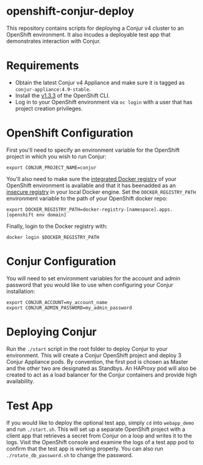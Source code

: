 # openshift-conjur-deploy

This repository contains scripts for deploying a Conjur v4 cluster to an OpenShift environment. It also incudes a deployable test app that demonstrates interaction with Conjur.

# Requirements

- Obtain the latest Conjur v4 Appliance and make sure it is tagged as `conjur-appliance:4.9-stable`.
- Install the [v1.3.3](https://github.com/openshift/origin/releases/tag/v1.3.3) of the OpenShift CLI.
- Log in to your OpenShift environment via `oc login` with a user that has project creation privileges.

# OpenShift Configuration

First you'll need to specify an environment variable for the OpenShift project in which you wish to run Conjur:

```
export CONJUR_PROJECT_NAME=conjur
```

You'll also need to make sure the [integrated Docker registry](https://docs.openshift.com/container-platform/3.3/install_config/registry/deploy_registry_existing_clusters.html) of your OpenShift environment is available and that it has beenadded as an [insecure registry](https://docs.docker.com/registry/insecure/) in your local Docker engine. Set the `DOCKER_REGISTRY_PATH` environment variable to the path of your OpenShift docker repo:

```
export DOCKER_REGISTRY_PATH=docker-registry-[namespace].apps.[openshift env domain]
```

Finally, login to the Docker registry with:

```
docker login $DOCKER_REGISTRY_PATH
```

# Conjur Configuration

You will need to set environment variables for the account and admin password that you would like to use when configuring your Conjur installation:

```
export CONJUR_ACCOUNT=my_account_name
export CONJUR_ADMIN_PASSWORD=my_admin_password
```

# Deploying Conjur

Run the `./start` script in the root folder to deploy Conjur to your environment. This will create a Conjur OpenShift project and deploy 3 Conjur Appliance pods. By convention, the first pod is chosen as Master and the other two are designated as Standbys. An HAProxy pod will also be created to act as a load balancer for the Conjur containers and provide high availability.

# Test App

If you would like to deploy the optional test app, simply `cd` into `webapp_demo` and run `./start.sh`. This will set up a separate OpenShift project with a client app that retrieves a secret from Conjur on a loop and writes it to the logs. Visit the OpenShift console and examine the logs of a test app pod to confirm that the test app is working properly. You can also run `./rotate_db_password.sh` to change the password.
